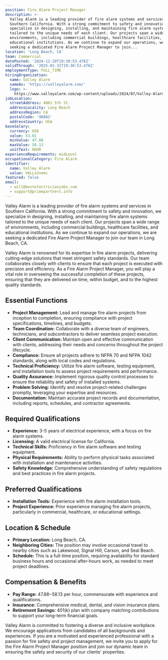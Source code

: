 ```yaml
---
position: Fire Alarm Project Manager
description: >-
  Valley Alarm is a leading provider of fire alarm systems and services in
  Southern California. With a strong commitment to safety and innovation, we
  specialize in designing, installing, and maintaining fire alarm systems
  tailored to the unique needs of each client. Our projects span a wide range of
  environments, including commercial buildings, healthcare facilities, and
  educational institutions. As we continue to expand our operations, we are
  seeking a dedicated Fire Alarm Project Manager to join...
location: 'Long Beach, CA'
team: Commercial
datePosted: '2024-12-20T19:30:53.476Z'
validThrough: '2025-01-31T19:30:53.476Z'
employmentType: FULL_TIME
hiringOrganization:
  name: Valley Alarm
  sameAs: 'https://valleyalarm.com/'
  logo: >-
    https://www.valleyalarm.com/wp-content/uploads/2024/07/Valley-Alarm-Logo-web.png
jobLocation:
  streetAddress: 4001 5th St.
  addressLocality: Long Beach
  addressRegion: CA
  postalCode: '90802'
  addressCountry: USA
baseSalary:
  currency: USD
  value: 53.01
  minValue: 47.88
  maxValue: 58.13
  unitText: HOUR
experienceRequirements: midLevel
occupationalCategory: Fire Alarm
identifier:
  name: Valley Alarm
  value: VALLo2nemc
featured: false
email:
  - will@bestelectricianjobs.com
  - support@primepartners.info
---
```




Valley Alarm is a leading provider of fire alarm systems and services in Southern California. With a strong commitment to safety and innovation, we specialize in designing, installing, and maintaining fire alarm systems tailored to the unique needs of each client. Our projects span a wide range of environments, including commercial buildings, healthcare facilities, and educational institutions. As we continue to expand our operations, we are seeking a dedicated Fire Alarm Project Manager to join our team in Long Beach, CA.

Valley Alarm is renowned for its expertise in fire alarm projects, delivering cutting-edge solutions that meet stringent safety standards. Our team collaborates closely with clients to ensure that each project is executed with precision and efficiency. As a Fire Alarm Project Manager, you will play a vital role in overseeing the successful completion of these projects, ensuring that they are delivered on time, within budget, and to the highest quality standards.

## Essential Functions

- **Project Management:** Lead and manage fire alarm projects from inception to completion, ensuring compliance with project specifications, timelines, and budgets.
- **Team Coordination:** Collaborate with a diverse team of engineers, technicians, and subcontractors to deliver seamless project execution.
- **Client Communication:** Maintain open and effective communication with clients, addressing their needs and concerns throughout the project lifecycle.
- **Compliance:** Ensure all projects adhere to NFPA 70 and NFPA 1042 standards, along with local codes and regulations.
- **Technical Proficiency:** Utilize fire alarm software, testing equipment, and installation tools to assess project requirements and performance.
- **Quality Assurance:** Implement rigorous quality control processes to ensure the reliability and safety of installed systems.
- **Problem Solving:** Identify and resolve project-related challenges promptly, leveraging your expertise and resources.
- **Documentation:** Maintain accurate project records and documentation, including reports, schedules, and contractor agreements.

## Required Qualifications

- **Experience:** 3-5 years of electrical experience, with a focus on fire alarm systems.
- **Licensing:** A valid electrical license for California.
- **Technical Skills:** Proficiency in fire alarm software and testing equipment.
- **Physical Requirements:** Ability to perform physical tasks associated with installation and maintenance activities.
- **Safety Knowledge:** Comprehensive understanding of safety regulations and best practices in fire alarm projects.

## Preferred Qualifications

- **Installation Tools:** Experience with fire alarm installation tools.
- **Project Experience:** Prior experience managing fire alarm projects, particularly in commercial, healthcare, or educational settings.

## Location & Schedule

- **Primary Location:** Long Beach, CA.
- **Neighboring Cities:** The position may involve occasional travel to nearby cities such as Lakewood, Signal Hill, Carson, and Seal Beach.
- **Schedule:** This is a full-time position, requiring availability for standard business hours and occasional after-hours work, as needed to meet project deadlines.

## Compensation & Benefits

- **Pay Range:** $47.88-$58.13 per hour, commensurate with experience and qualifications.
- **Insurance:** Comprehensive medical, dental, and vision insurance plans.
- **Retirement Savings:** 401(k) plan with company matching contributions to support your long-term financial goals.

Valley Alarm is committed to fostering a diverse and inclusive workplace. We encourage applications from candidates of all backgrounds and experiences. If you are a motivated and experienced professional with a passion for fire safety and project management, we invite you to apply for the Fire Alarm Project Manager position and join our dynamic team in ensuring the safety and security of our clients' properties.
